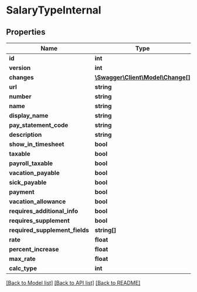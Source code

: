 # SalaryTypeInternal

## Properties
Name | Type | Description | Notes
------------ | ------------- | ------------- | -------------
**id** | **int** |  | [optional] 
**version** | **int** |  | [optional] 
**changes** | [**\Swagger\Client\Model\Change[]**](Change.md) |  | [optional] 
**url** | **string** |  | [optional] 
**number** | **string** |  | [optional] 
**name** | **string** |  | [optional] 
**display_name** | **string** |  | [optional] 
**pay_statement_code** | **string** |  | [optional] 
**description** | **string** |  | [optional] 
**show_in_timesheet** | **bool** |  | [optional] 
**taxable** | **bool** |  | [optional] 
**payroll_taxable** | **bool** |  | [optional] 
**vacation_payable** | **bool** |  | [optional] 
**sick_payable** | **bool** |  | [optional] 
**payment** | **bool** |  | [optional] 
**vacation_allowance** | **bool** |  | [optional] 
**requires_additional_info** | **bool** |  | [optional] 
**requires_supplement** | **bool** |  | [optional] 
**required_supplement_fields** | **string[]** |  | [optional] 
**rate** | **float** |  | [optional] 
**percent_increase** | **float** |  | [optional] 
**max_rate** | **float** |  | [optional] 
**calc_type** | **int** |  | [optional] 

[[Back to Model list]](../README.md#documentation-for-models) [[Back to API list]](../README.md#documentation-for-api-endpoints) [[Back to README]](../README.md)


